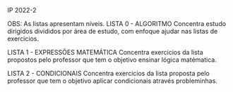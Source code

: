 IP 2022-2

OBS: As listas apresentam níveis. 
LISTA 0 - ALGORITMO 
Concentra estudo dirigidos divididos por área de estudo, com enfoque ajudar nas listas de exercicios. 

LISTA 1 - EXPRESSÕES MATEMÁTICA 
Concentra exercicios da lista propostos pelo professor que tem o objetivo ensinar lógica matématica. 

LISTA 2 - CONDICIONAIS 
Concentra exercicios da lista proposta pelo professor que tem o objetivo aplicar condicionais através probleminhas. 